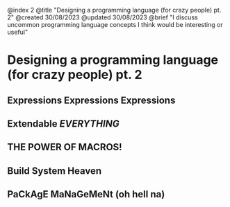 @index 2
@title "Designing a programming language (for crazy people) pt. 2"
@created 30/08/2023
@updated 30/08/2023
@brief "I discuss uncommon programming language concepts I think would be interesting or useful"

# Designing a programming language (for crazy people) pt. 2

## Expressions Expressions Expressions

## Extendable *EVERYTHING*

## THE POWER OF MACROS!

## Build System Heaven

## PaCkAgE MaNaGeMeNt (oh hell na)


